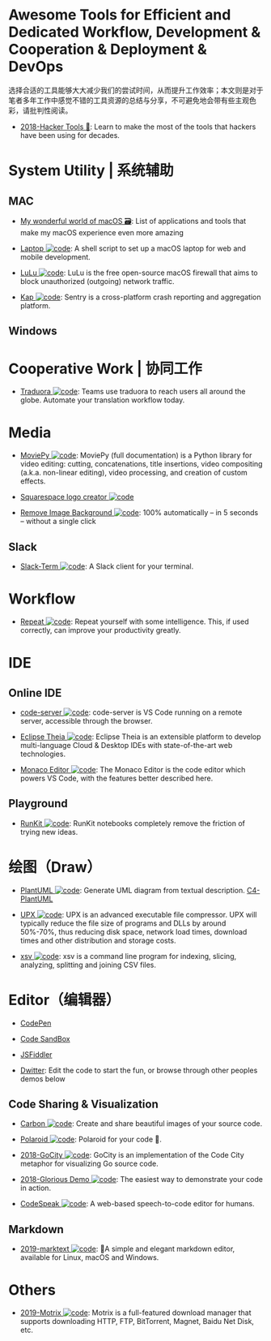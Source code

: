 # Awesome Tools for Efficient and Dedicated Workflow, Development & Cooperation & Deployment & DevOps

选择合适的工具能够大大减少我们的尝试时间，从而提升工作效率；本文则是对于笔者多年工作中感觉不错的工具资源的总结与分享，不可避免地会带有些主观色彩，请批判性阅读。

- [2018-Hacker Tools 🏫](https://hacker-tools.github.io/): Learn to make the most of the tools that hackers have been using for decades.

# System Utility | 系统辅助

## MAC

- [My wonderful world of macOS 🗃️](https://github.com/nikitavoloboev/my-mac-os): List of applications and tools that make my macOS experience even more amazing

- [Laptop ![code](https://martrix-usa.oss-accelerate.aliyuncs.com/logo/code.svg)](https://github.com/thoughtbot/laptop): A shell script to set up a macOS laptop for web and mobile development.

- [LuLu ![code](https://martrix-usa.oss-accelerate.aliyuncs.com/logo/code.svg)](https://github.com/objective-see/LuLu): LuLu is the free open-source macOS firewall that aims to block unauthorized (outgoing) network traffic.

- [Kap ![code](https://martrix-usa.oss-accelerate.aliyuncs.com/logo/code.svg)](https://github.com/wulkano/kap): Sentry is a cross-platform crash reporting and aggregation platform.

## Windows

# Cooperative Work | 协同工作

- [Traduora ![code](https://martrix-usa.oss-accelerate.aliyuncs.com/logo/code.svg)](https://traduora.com/): Teams use traduora to reach users all around the globe. Automate your translation workflow today.

# Media

- [MoviePy ![code](https://martrix-usa.oss-accelerate.aliyuncs.com/logo/code.svg)](https://github.com/Zulko/moviepy): MoviePy (full documentation) is a Python library for video editing: cutting, concatenations, title insertions, video compositing (a.k.a. non-linear editing), video processing, and creation of custom effects.

- [Squarespace logo creator ![code](https://martrix-usa.oss-accelerate.aliyuncs.com/logo/code.svg)](https://logo.squarespace.com/)

- [Remove Image Background ![code](https://martrix-usa.oss-accelerate.aliyuncs.com/logo/code.svg)](https://www.remove.bg/): 100% automatically – in 5 seconds – without a single click

## Slack

- [Slack-Term ![code](https://martrix-usa.oss-accelerate.aliyuncs.com/logo/code.svg)](https://github.com/erroneousboat/slack-term): A Slack client for your terminal.

# Workflow

- [Repeat ![code](https://martrix-usa.oss-accelerate.aliyuncs.com/logo/code.svg)](https://github.com/repeats/Repeat): Repeat yourself with some intelligence. This, if used correctly, can improve your productivity greatly.

# IDE

## Online IDE

- [code-server ![code](https://martrix-usa.oss-accelerate.aliyuncs.com/logo/code.svg)](https://github.com/cdr/code-server): code-server is VS Code running on a remote server, accessible through the browser.

- [Eclipse Theia ![code](https://martrix-usa.oss-accelerate.aliyuncs.com/logo/code.svg)](https://www.theia-ide.org/): Eclipse Theia is an extensible platform to develop multi-language Cloud & Desktop IDEs with state-of-the-art web technologies.

- [Monaco Editor ![code](https://martrix-usa.oss-accelerate.aliyuncs.com/logo/code.svg)](https://github.com/Microsoft/monaco-editor): The Monaco Editor is the code editor which powers VS Code, with the features better described here.

## Playground

- [RunKit ![code](https://martrix-usa.oss-accelerate.aliyuncs.com/logo/code.svg)](https://runkit.com/home): RunKit notebooks completely remove the friction of trying new ideas.

# 绘图（Draw）

- [PlantUML ![code](https://martrix-usa.oss-accelerate.aliyuncs.com/logo/code.svg)](https://github.com/plantuml/plantuml): Generate UML diagram from textual description. [C4-PlantUML](https://github.com/RicardoNiepel/C4-PlantUML)

- [UPX ![code](https://martrix-usa.oss-accelerate.aliyuncs.com/logo/code.svg)](https://github.com/upx/upx): UPX is an advanced executable file compressor. UPX will typically reduce the file size of programs and DLLs by around 50%-70%, thus reducing disk space, network load times, download times and other distribution and storage costs.

- [xsv ![code](https://martrix-usa.oss-accelerate.aliyuncs.com/logo/code.svg)](https://github.com/BurntSushi/xsv): xsv is a command line program for indexing, slicing, analyzing, splitting and joining CSV files.

# Editor（编辑器）

- [CodePen]()

- [Code SandBox]()

- [JSFiddler]()

- [Dwitter](https://www.dwitter.net/): Edit the code to start the fun, or browse through other peoples demos below

## Code Sharing & Visualization

- [Carbon ![code](https://martrix-usa.oss-accelerate.aliyuncs.com/logo/code.svg)](https://github.com/dawnlabs/carbon): Create and share beautiful images of your source code.

- [Polaroid ![code](https://martrix-usa.oss-accelerate.aliyuncs.com/logo/code.svg)](https://github.com/octref/polacode): Polaroid for your code 📸.

- [2018-GoCity ![code](https://martrix-usa.oss-accelerate.aliyuncs.com/logo/code.svg)](https://go-city.github.io/#/github.com/gin-gonic/gin): GoCity is an implementation of the Code City metaphor for visualizing Go source code.

- [2018-Glorious Demo ![code](https://martrix-usa.oss-accelerate.aliyuncs.com/logo/code.svg)](https://github.com/glorious-codes/glorious-demo): The easiest way to demonstrate your code in action.

- [CodeSpeak ![code](https://martrix-usa.oss-accelerate.aliyuncs.com/logo/code.svg)](https://github.com/sethwilsonUS/codespeak): A web-based speech-to-code editor for humans.

## Markdown

- [2019-marktext ![code](https://martrix-usa.oss-accelerate.aliyuncs.com/logo/code.svg)](https://github.com/marktext/marktext): 📝A simple and elegant markdown editor, available for Linux, macOS and Windows.

# Others

- [2019-Motrix ![code](https://martrix-usa.oss-accelerate.aliyuncs.com/logo/code.svg)](https://github.com/agalwood/Motrix): Motrix is a full-featured download manager that supports downloading HTTP, FTP, BitTorrent, Magnet, Baidu Net Disk, etc.
